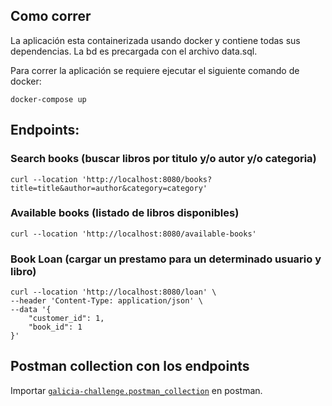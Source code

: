 ##  Como correr


La aplicación esta containerizada usando docker y contiene todas sus dependencias. La bd es precargada con el archivo data.sql.

Para correr la aplicación se requiere ejecutar el siguiente comando de docker:

```shell
docker-compose up
```

## Endpoints:

### Search books (buscar libros por titulo y/o autor y/o categoria)

```
curl --location 'http://localhost:8080/books?title=title&author=author&category=category'
```


### Available books (listado de libros disponibles)

```
curl --location 'http://localhost:8080/available-books'
```

### Book Loan (cargar un prestamo para un determinado usuario y libro)

```
curl --location 'http://localhost:8080/loan' \
--header 'Content-Type: application/json' \
--data '{
    "customer_id": 1,
    "book_id": 1
}'
```


## Postman collection con los endpoints

Importar [`galicia-challenge.postman_collection`](galicia-challenge.postman_collection) en postman.
